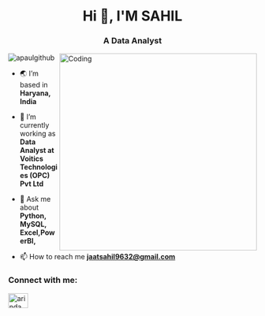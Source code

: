 <h1 align="center">Hi 👋, I'M SAHIL</h1>
<h3 align="center">A Data Analyst</h3>
<img align="right" alt="Coding" width="400" src=https://cdn.iconscout.com/lottie/premium/thumb/man-doing-data-analysis-4916288-4082426.gif

<p align="left"> <img src="https://komarev.com/ghpvc/?username=apaulgithub&label=Profile%20views&color=0e75b6&style=flat" alt="apaulgithub" /> </p>

- 🌏 I’m based in **Haryana, India**

- 🔭 I’m currently working as **Data Analyst at Voitics Technologies (OPC) Pvt Ltd**

- 💬 Ask me about **Python, MySQL, Excel,PowerBI,**

- 📫 How to reach me **jaatsahil9632@gmail.com**

<h3 align="left">Connect with me:</h3>
<p align="left">
<a href="https://www.linkedin.com/in/sahil-singh-45b1b0323" target="blank"><img align="center" src="https://raw.githubusercontent.com/rahuldkjain/github-profile-readme-generator/master/src/images/icons/Social/linked-in-alt.svg" alt="arindam-paul-ds" height="30" width="40" /></a>




<!---
You can click the Preview link to take a look at your changes.
--->
